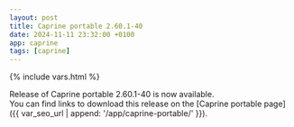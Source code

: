 ```yaml
---
layout: post
title: Caprine portable 2.60.1-40
date: 2024-11-11 23:32:00 +0100
app: caprine
tags: [caprine]
---
```

{% include vars.html %}

Release of Caprine portable 2.60.1-40 is now available.<br />
You can find links to download this release on the [Caprine portable page]({{ var_seo_url | append: '/app/caprine-portable/' }}).
